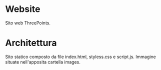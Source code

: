 # Website
Sito web ThreePoints.

# Architettura
Sito statico composto da file index.html, styless.css e script.js.
Immagine situate nell'apposita cartella images.